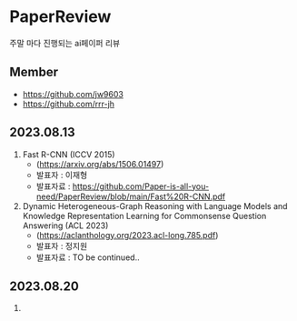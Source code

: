 # PaperReview
주말 마다 진행되는 ai페이퍼 리뷰


## Member
- https://github.com/jw9603
- https://github.com/rrr-jh

  
## 2023.08.13
1. Fast R-CNN (ICCV 2015)
   - (https://arxiv.org/abs/1506.01497)
   - 발표자 : 이재형
   - 발표자료 : https://github.com/Paper-is-all-you-need/PaperReview/blob/main/Fast%20R-CNN.pdf
2. Dynamic Heterogeneous-Graph Reasoning with Language Models and
Knowledge Representation Learning for Commonsense Question
Answering (ACL 2023)
    - (https://aclanthology.org/2023.acl-long.785.pdf)
    - 발표자 : 정지원
    - 발표자료 : TO be continued..




## 2023.08.20
1. 
